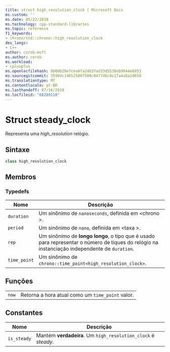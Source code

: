 ```yaml
---
title: struct high_resolution_clock | Microsoft Docs
ms.custom: ''
ms.date: 05/22/2018
ms.technology: cpp-standard-libraries
ms.topic: reference
f1_keywords:
- chrono/std::chrono::high_resolution_clock
dev_langs:
- C++
author: corob-msft
ms.author: corob
ms.workload:
- cplusplus
ms.openlocfilehash: 0b00b20e7cea4fa24b37ad33d5536eb9844e6953
ms.sourcegitcommit: 3590dc146525807500c0477d6c9c17a4a8a2d658
ms.translationtype: MT
ms.contentlocale: pt-BR
ms.lasthandoff: 07/16/2019
ms.locfileid: "68269118"
---
```

# <a name="steadyclock-struct"></a>Struct steady_clock

Representa uma *high_resolution* relógio.

## <a name="syntax"></a>Sintaxe

```cpp
class high_resolution_clock
```

## <a name="members"></a>Membros

### <a name="typedefs"></a>Typedefs

|Nome|Descrição|
|----------|-----------------|
|`duration`|Um sinônimo de `nanoseconds`, definida em \<chrono >.|
|`period`|Um sinônimo de `nano`, definida em \<taxa >.|
|`rep`|Um sinônimo de **longo** **longo**, o tipo que é usado para representar o número de tiques do relógio na instanciação independente de `duration`.|
|`time_point`|Um sinônimo de `chrono::time_point<high_resolution_clock>`.|

## <a name="functions"></a>Funções

|||
|-|-|
|`now`|Retorna a hora atual como um `time_point` valor.|

## <a name="constants"></a>Constantes

|Nome|Descrição|
|----------|-----------------|
|`is_steady`|Mantém **verdadeira**. Um `high_resolution_clock` é *steady*.|
